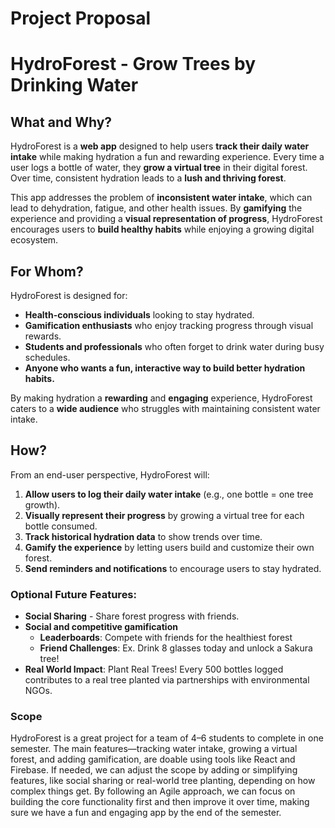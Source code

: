 # Project Proposal

# HydroForest - Grow Trees by Drinking Water

## What and Why?  
HydroForest is a **web app** designed to help users **track their daily water intake** while making hydration a fun and rewarding experience. Every time a user logs a bottle of water, they **grow a virtual tree** in their digital forest. Over time, consistent hydration leads to a **lush and thriving forest**.  

This app addresses the problem of **inconsistent water intake**, which can lead to dehydration, fatigue, and other health issues. By **gamifying** the experience and providing a **visual representation of progress**, HydroForest encourages users to **build healthy habits** while enjoying a growing digital ecosystem.  

## For Whom?  
HydroForest is designed for:  
- **Health-conscious individuals** looking to stay hydrated.  
- **Gamification enthusiasts** who enjoy tracking progress through visual rewards.  
- **Students and professionals** who often forget to drink water during busy schedules.  
- **Anyone who wants a fun, interactive way to build better hydration habits.**  

By making hydration a **rewarding** and **engaging** experience, HydroForest caters to a **wide audience** who struggles with maintaining consistent water intake.  

## How?  
From an end-user perspective, HydroForest will:  
1. **Allow users to log their daily water intake** (e.g., one bottle = one tree growth).  
2. **Visually represent their progress** by growing a virtual tree for each bottle consumed.  
3. **Track historical hydration data** to show trends over time.  
4. **Gamify the experience** by letting users build and customize their own forest.  
5. **Send reminders and notifications** to encourage users to stay hydrated.  

### Optional Future Features:  
- **Social Sharing** - Share forest progress with friends.  
- **Social and competitive gamification** 
    - **Leaderboards**: Compete with friends for the healthiest forest
    - **Friend Challenges**: Ex. Drink 8 glasses today and unlock a Sakura tree!
- **Real World Impact**: Plant Real Trees! Every 500 bottles logged contributes to a real tree planted via partnerships with environmental NGOs.

### Scope
HydroForest is a great project for a team of 4–6 students to complete in one semester. The main features—tracking water intake, growing a virtual forest, and adding gamification, are doable using tools like React and Firebase. If needed, we can adjust the scope by adding or simplifying features, like social sharing or real-world tree planting, depending on how complex things get. By following an Agile approach, we can focus on building the core functionality first and then improve it over time, making sure we have a fun and engaging app by the end of the semester.
